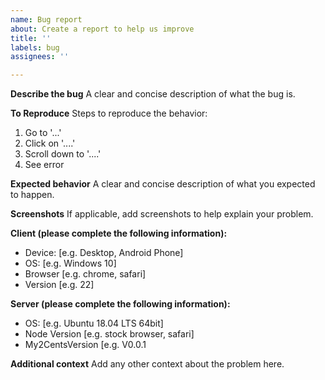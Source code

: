 ```yaml
---
name: Bug report
about: Create a report to help us improve
title: ''
labels: bug
assignees: ''

---
```


**Describe the bug**
A clear and concise description of what the bug is.

**To Reproduce**
Steps to reproduce the behavior:
1. Go to '...'
2. Click on '....'
3. Scroll down to '....'
4. See error

**Expected behavior**
A clear and concise description of what you expected to happen.

**Screenshots**
If applicable, add screenshots to help explain your problem.

**Client (please complete the following information):**
 - Device: [e.g. Desktop, Android Phone]
 - OS: [e.g. Windows 10]
 - Browser [e.g. chrome, safari]
 - Version [e.g. 22]

**Server (please complete the following information):**
 - OS: [e.g. Ubuntu 18.04 LTS 64bit]
 - Node Version [e.g. stock browser, safari]
 - My2CentsVersion [e.g. V0.0.1

**Additional context**
Add any other context about the problem here.
